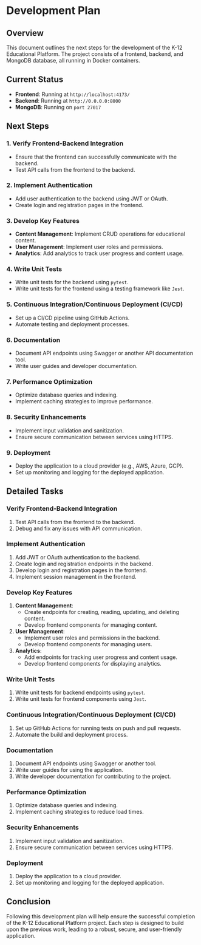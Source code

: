 # Development Plan

## Overview
This document outlines the next steps for the development of the K-12 Educational Platform. The project consists of a frontend, backend, and MongoDB database, all running in Docker containers.

## Current Status
- **Frontend**: Running at `http://localhost:4173/`
- **Backend**: Running at `http://0.0.0.0:8000`
- **MongoDB**: Running on `port 27017`

## Next Steps

### 1. Verify Frontend-Backend Integration
- Ensure that the frontend can successfully communicate with the backend.
- Test API calls from the frontend to the backend.

### 2. Implement Authentication
- Add user authentication to the backend using JWT or OAuth.
- Create login and registration pages in the frontend.

### 3. Develop Key Features
- **Content Management**: Implement CRUD operations for educational content.
- **User Management**: Implement user roles and permissions.
- **Analytics**: Add analytics to track user progress and content usage.

### 4. Write Unit Tests
- Write unit tests for the backend using `pytest`.
- Write unit tests for the frontend using a testing framework like `Jest`.

### 5. Continuous Integration/Continuous Deployment (CI/CD)
- Set up a CI/CD pipeline using GitHub Actions.
- Automate testing and deployment processes.

### 6. Documentation
- Document API endpoints using Swagger or another API documentation tool.
- Write user guides and developer documentation.

### 7. Performance Optimization
- Optimize database queries and indexing.
- Implement caching strategies to improve performance.

### 8. Security Enhancements
- Implement input validation and sanitization.
- Ensure secure communication between services using HTTPS.

### 9. Deployment
- Deploy the application to a cloud provider (e.g., AWS, Azure, GCP).
- Set up monitoring and logging for the deployed application.

## Detailed Tasks

### Verify Frontend-Backend Integration
1. Test API calls from the frontend to the backend.
2. Debug and fix any issues with API communication.

### Implement Authentication
1. Add JWT or OAuth authentication to the backend.
2. Create login and registration endpoints in the backend.
3. Develop login and registration pages in the frontend.
4. Implement session management in the frontend.

### Develop Key Features
1. **Content Management**:
   - Create endpoints for creating, reading, updating, and deleting content.
   - Develop frontend components for managing content.
2. **User Management**:
   - Implement user roles and permissions in the backend.
   - Develop frontend components for managing users.
3. **Analytics**:
   - Add endpoints for tracking user progress and content usage.
   - Develop frontend components for displaying analytics.

### Write Unit Tests
1. Write unit tests for backend endpoints using `pytest`.
2. Write unit tests for frontend components using `Jest`.

### Continuous Integration/Continuous Deployment (CI/CD)
1. Set up GitHub Actions for running tests on push and pull requests.
2. Automate the build and deployment process.

### Documentation
1. Document API endpoints using Swagger or another tool.
2. Write user guides for using the application.
3. Write developer documentation for contributing to the project.

### Performance Optimization
1. Optimize database queries and indexing.
2. Implement caching strategies to reduce load times.

### Security Enhancements
1. Implement input validation and sanitization.
2. Ensure secure communication between services using HTTPS.

### Deployment
1. Deploy the application to a cloud provider.
2. Set up monitoring and logging for the deployed application.

## Conclusion
Following this development plan will help ensure the successful completion of the K-12 Educational Platform project. Each step is designed to build upon the previous work, leading to a robust, secure, and user-friendly application.